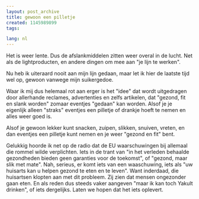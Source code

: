 ```yaml
---
layout: post_archive
title: gewoon een pilletje
created: 1145989899
tags:

lang: nl
---
```

Het is weer lente. Dus de afslankmiddelen zitten weer overal in de lucht. Net als de lightproducten, en andere dingen om mee aan "je lijn te werken".

Nu heb ik uiteraard nooit aan mijn lijn gedaan, maar let ik hier de laatste tijd wel op, gewoon vanwege mijn suikergedoe.

Waar ik mij dus helemaal rot aan erger is het "idee" dat wordt uitgedragen door allerhande reclames, advertenties en zelfs artikelen, dat "gezond, fit en slank worden" zomaar eventjes "gedaan" kan worden. Alsof je je eigenlijk alleen "straks" eventjes een pilletje of drankje hoeft te nemen en alles weer goed is.

Alsof je gewoon lekker kunt snacken, zuipen, slikken, snuiven, vreten, en dan eventjes een pilletje kunt nemen en je weer "gezond en fit" bent.

Gelukkig hoorde ik net op de radio dat de EU waarschuwingen bij allemaal die rommel wilde verplichten. Iets in de trant van "in het verleden behaalde gezondheden bieden geen garanties voor de toekomst", of "gezond, maar slik met mate". Nah, serieus, er komt iets van een waaschuwing, iets als "uw huisarts kan u helpen gezond te eten en te leven". Want inderdaad, die huisartsen klopten aan met dit probleem. Zij zien dat mensen ongezonder gaan eten. En als reden dus steeds vaker aangeven "maar ik kan toch Yakult drinken", of iets dergelijks. Laten we hopen dat het iets oplevert.
